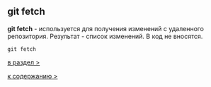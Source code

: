 ## git fetch

**git fetch** - используется для получения изменений с удаленного репозитория. Результат - список изменений. В код не вносятся.

`git fetch`

[в раздел >](work_rep.md)

[к содержанию >](readme.md)